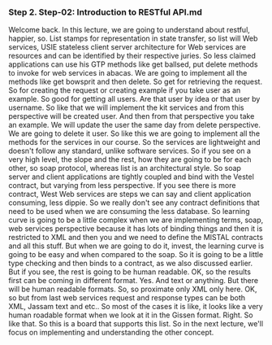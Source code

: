  ### Step 2. Step-02: Introduction to RESTful API.md
 
 Welcome back.  In this lecture, we are going to understand about restful, happier, so.  List stamps for representation in state transfer, so list will Web services, USIE stateless client  server architecture for Web services are resources and can be identified by their respective juries.  So less claimed applications can use his GTP methods like get ballsed, put delete methods to invoke  for web services in abacas.  We are going to implement all the methods like get bowsprit and then delete.  So get for retrieving the request.  So for creating the request or creating example if you take user as an example.  So good for getting all users.  Are that user by idea or that user by username.  So like that we will implement the kit services and from this perspective will be created user.  And then from that perspective you take an example.  We will update the user the same day from delete perspective.  We are going to delete it user.  So like this we are going to implement all the methods for the services in our course.  So the services are lightweight and doesn't follow any standard, unlike software services.  So if you see on a very high level, the slope and the rest, how they are going to be for each other,  so soap protocol, whereas list is an architectural style.  So soap server and client applications are tightly coupled and bind with the Vestel contract, but varying  from less perspective.  If you see there is more contract, West Web services are steps we can say and client application consuming,  less dippie.  So we really don't see any contract definitions that need to be used when we are consuming the less  database.  So learning curve is going to be a little complex when we are implementing terms, soap, web services  perspective because it has lots of binding things and then it is restricted to XML and then you and  we need to define the MISTAL contracts and all this stuff.  But when we are going to do it, invest, the learning curve is going to be easy and when compared to  the soap.  So it is going to be a little type checking and then binds to a contract, as we also discussed earlier.  But if you see, the rest is going to be human readable.  OK, so the results first can be coming in different format.  Yes.  And text or anything.  But there will be human readable formats.  So, so proximate only XML only here.  OK, so but from last web services request and response types can be both XML, Jassam text and etc..  So most of the cases it is like, it looks like a very human roadable format when we look at it in the  Gissen format.  Right.  So like that.  So this is a board that supports this list.  So in the next lecture, we'll focus on implementing and understanding the other concept.    